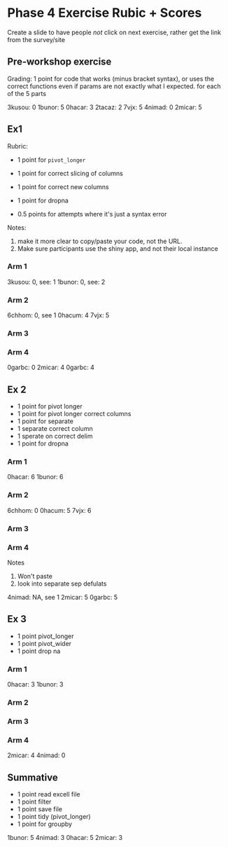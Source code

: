 # Phase 4 Exercise Rubic + Scores

Create a slide to have people *not* click on next exercise,
rather get the link from the survey/site

## Pre-workshop exercise

Grading: 1 point for code that works (minus bracket syntax), or uses the correct functions even if params are not exactly what I expected. for each of the 5 parts

3kusou: 0
1bunor: 5
0hacar: 3
2tacaz: 2
7vjx: 5
4nimad: 0
2micar: 5

## Ex1

Rubric:

- 1 point for `pivot_longer`
- 1 point for correct slicing of columns
- 1 point for correct new columns
- 1 point for dropna

- 0.5 points for attempts where it's just a syntax error

Notes:

1. make it more clear to copy/paste your code, not the URL.
2. Make sure participants use the shiny app, and not their local instance

### Arm 1
3kusou: 0, see: 1
1bunor: 0, see: 2

### Arm 2
6chhom: 0, see 1
0hacum: 4
7vjx: 5

### Arm 3

### Arm 4

0garbc: 0
2micar: 4
0garbc: 4

## Ex 2

- 1 point for pivot longer
- 1 point for pivot longer correct columns
- 1 point for separate
- 1 separate correct column
- 1 sperate on correct delim
- 1 point for dropna

### Arm 1

0hacar: 6
1bunor: 6

### Arm 2

6chhom: 0
0hacum: 5
7vjx: 6

### Arm 3

### Arm 4

Notes

1. Won't paste
2. look into separate sep defulats

4nimad: NA, see 1
2micar: 5
0garbc: 5

## Ex 3

- 1 point pivot_longer
- 1 point pivot_wider
- 1 point drop na

### Arm 1

0hacar: 3
1bunor: 3

### Arm 2


### Arm 3

### Arm 4

2micar: 4
4nimad: 0

## Summative

- 1 point read excell file
- 1 point filter
- 1 point save file
- 1 point tidy (pivot_longer)
- 1 point for groupby

1bunor: 5
4nimad: 3
0hacar: 5
2micar: 3
